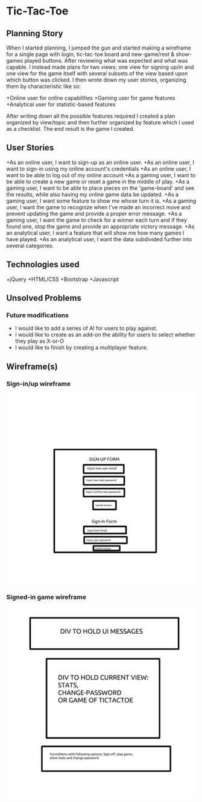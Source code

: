# Tic-Tac-Toe

## Planning Story ##
When I started planning, I jumped the gun and started making a wireframe for a single page with login,
tic-tac-toe board and new-game/rest & show-games played buttons. After reviewing what was expected
and what was capable. I instead made plans for two views; one view for signing up/in and one view
for the game itself with several subsets of the view based upon which button was clicked.
I then wrote down my user stories, organizing them by characteristic like so:

+Online user for online capabilities
+Gaming user for game features
+Analytical user for statistic-based features

After writing down all the possible features required I created a plan organized by view/topic
and then further organized by feature which I used as a checklist. The end result
is the game I created.

## User Stories ##
+As an online user, I want to sign-up as an online user.
+As an online user, I want to sign-in using my online account's credentials
+As an online user, I want to be able to log out of my online account
+As a gaming user, I want to be able to create a new game or reset a game in the middle of play.
+As a gaming user, I want to be able to place pieces on the 'game-board' and see the results, while also having my online game data be updated.
+As a gaming user, I want some feature to show me whose turn it is.
+As a gaming user, I want the game to recognize when I've made an incorrect move and prevent updating the game and provide a proper error message.
+As a gaming user, I want the game to check for a winner each turn and if they found one, stop the game and provide an appropriate victory message.
+As an analytical user, I want a feature that will show me how many games I have played.
+As an analytical user, I  want the data subdivided further into several categories.

## Technologies used ##
+jQuery
+HTML/CSS
+Bootstrap
+Javascript

## Unsolved Problems ##

### Future modifications ###
+ I would like to add a series of AI for users to play against.
+ I would like to create as an add-on the ability for users to select whether they play as X-or-O
+ I would like to finish by creating a multiplayer feature.

## Wireframe(s) ##

### Sign-in/up wireframe ###
![WireFrame of Sign-up/Sign-in view](images/Sign_in_and_Sign_up_wireframe.png)

### Signed-in game wireframe ###
![wireFrame of game view](images/game_wireframe.png)

